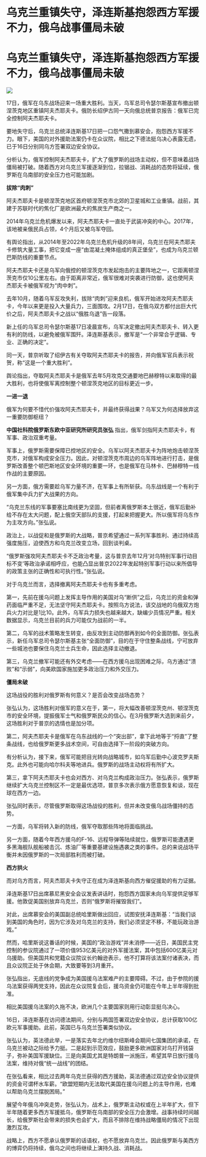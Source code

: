 # 乌克兰重镇失守，泽连斯基抱怨西方军援不力，俄乌战事僵局未破

# 乌克兰重镇失守，泽连斯基抱怨西方军援不力，俄乌战事僵局未破

![](https://inews.gtimg.com/om_bt/O65BZi0sfjWuEiT3sDolGdbshKgcror0tblzzd3nlVFJYAA/1000)

17日，俄军在乌东战场迎来一场重大胜利。当天，乌军总司令瑟尔斯基宣布撤出顿涅茨克地区重镇阿夫杰耶夫卡。俄防长绍伊古同一天向俄总统普京报告：俄军已完全控制阿夫杰耶夫卡。

要地失守后，乌克兰总统泽连斯基17日把一口怨气撒到慕安会，抱怨西方军援不力。眼下，美国的对外援助法案仍卡在众议院，相比之下德法挺乌决心表露无遗，已于16日分别同乌方签署双边安全协议。

分析认为，俄军控制阿夫杰耶夫卡，扩大了俄罗斯的战场主动权，但不意味着战场僵局被打破。随着西方对乌克兰军援逐渐到位，拉锯战、消耗战的态势将延续，俄罗斯在乌南部的安全压力也可能加剧。

**拔除“肉刺”**

阿夫杰耶夫卡是顿涅茨克地区首府顿涅茨克市北郊的卫星城和工业重镇。战前，其建于苏联时代的焦化厂是欧洲最大的焦炭生产商之一。

2014年乌克兰危机爆发以来，阿夫杰耶夫卡一直处于武装冲突的中心。2017年，该地被亲俄民兵占领，4个月后又被乌军夺回。

有舆论指出，从2014年至2022年乌克兰危机升级的8年间，乌克兰在阿夫杰耶夫卡修筑大量工事，把它变成一座“由混凝土掩体组成的真正堡垒”，也成为乌克兰顿巴斯防线的重要节点。

阿夫杰耶夫卡还是乌军向俄控的顿涅茨克市发起炮击的主要阵地之一，它距离顿涅茨克市仅10公里左右。由于距离非常近，俄军很难对突袭进行防御，这也使阿夫杰耶夫卡被俄军视为“肉中刺”。

去年10月，随着乌军反攻失利，拔除“肉刺”迎来良机，俄军开始进攻阿夫杰耶夫卡，今年以来更是投入大量兵力，三面围攻。2月17日，在俄乌双方都付出巨大代价之后，阿夫杰耶夫卡之战以“俄胜乌退”告一段落。

新上任的乌军总司令瑟尔斯基17日凌晨宣布，乌军决定撤出阿夫杰耶夫卡、转入更有利的防线，以避免被俄军围歼。泽连斯基表示，撤军是“一个非常合乎逻辑、专业、正确的决定”。

同一天，普京听取了绍伊古有关夺取阿夫杰耶夫卡的报告，并向俄军官兵表示祝贺，称“这是一个重大胜利”。

舆论指出，夺取阿夫杰耶夫卡是俄军去年5月攻克交通要地巴赫穆特以来取得的最大胜利，也将使俄军离控制整个顿涅茨克地区的目标更近一步。

**一进一退**

俄军为何要不惜代价强攻阿夫杰耶夫卡，并最终获得战果？乌军又为何选择放弃这一重要防御枢纽？

**中国社科院俄罗斯东欧中亚研究所研究员张弘** 指出，俄军剑指阿夫杰耶夫卡，有军事、政治双重考量。

军事上，俄罗斯需要保障已控地区的安全。乌军以阿夫杰耶夫卡为阵地炮击顿涅茨克市，对俄军构成安全压力。因此，对顿涅茨克市周边的乌军阵地进行打击，是俄罗斯改善整个顿巴斯地区安全环境的重要一环，也是俄军在马林卡、巴赫穆特一线作战的主要原因。

另一方面，俄方需要趁乌军力量不济，在军事上有所斩获。乌东战线是一个有利于俄军集中兵力扩大战果的方向。

“乌克兰东线的军事要塞比南线更为坚固，但前者离俄罗斯本土很近，俄军后勤补给不存在太大问题，配上俄空天部队的支援，打起来把握更大。所以俄军将乌东作为主攻方向。”张弘说。

政治上，以战促和是俄罗斯的大战略，普京希望通过一系列军事胜利、通过持续高强度施压，迫使西方和乌克兰改变立场，回到谈判桌。

“俄罗斯强攻阿夫杰耶夫卡不乏政治考量，这与普京去年12月‘对乌特别军事行动目标不变’等政治承诺相呼应，也能凸显出普京2022年发起特别军事行动以来所倡导的政策主张的正确性和可执行性。”张弘说。

对于乌克兰而言，选择撤离阿夫杰耶夫卡也有多重考虑。

第一，先前在援乌问题上发挥主导作用的美国对乌“断供”之后，乌克兰的资金和弹药面临严重不足，无法坚守阿夫杰耶夫卡。按照乌方说法，该交战地的乌俄双方炮兵火力对比是1比10。此外，乌军兵力损失也越来越大，缺编少员情况严重。相关数据显示，乌克兰目前的兵力可能仅为战前的一半。

第二，乌军的战术策略发生转变，由反攻到主动防御再到如今的全面防御。张弘表示，新任乌军总司令瑟尔斯基主张“全面防御”，目的在于守住整条战线，宁可放弃一些城池也要保住乌克兰士兵生命，因此选择主动撤退。

第三，乌克兰撤军可能还有外交考虑——在西方援乌出现困难之际，乌方通过“溃败”和“示弱”，向美欧国家施加更多政治压力和外交压力。

**僵局未破**

这场战役的胜利对俄罗斯有何意义？是否会改变战场态势？

张弘认为，这场胜利对俄军的意义在于，第一，将大幅改善顿涅茨克州、顿涅茨克市的安全环境，提振俄军士气和俄罗斯民众的信心。在3月俄罗斯大选到来前夕，这场胜利对于普京的选情也是加分项。

第二，阿夫杰耶夫卡是俄军在乌东战线的一个“突出部”，拿下此地等于“捋直”了整条战线，也给俄罗斯更多战术空间，可自由选择下一阶段的突破方向。

有分析认为，接下来，俄军可能把目光转向战略城市，如乌军后勤中心波克罗夫斯克。此外也可能向哈尔科夫等地进兵。俄罗斯的战场主动权将有所扩大。

第三，拿下阿夫杰耶夫卡也会对西方、对乌克兰构成政治压力。张弘表示，俄罗斯继续扩大乌克兰控制区不一定是最优选项，普京多次表示俄方愿意恢复和谈，现在球在西方一边。

张弘同时表示，尽管俄罗斯取得这场战役的胜利，但并未改变俄乌战场僵持的态势。

一方面，乌军将转入新的防线，俄军夺取那些阵地将面临挑战。

另一方面，随着今年西方援乌的F-16、远程导弹等陆续就位，俄罗斯可能遭遇更多黑海舰队舰船被击沉、炼油厂等重要基建设施遇袭之类的事件。总的来说战场平衡并未因俄罗斯的一次局部胜利而被打破。

**西方拱火**

而对乌方而言，阿夫杰耶夫卡失守正在成为泽连斯基向西方催促援助的有力证据。

泽连斯基17日出席慕尼黑安全会议发表讲话时，抱怨西方国家未向乌军提供足够军援。他敦促美国别放弃乌克兰，否则“俄罗斯将摧毁我们”。

对此，出席慕安会的美国副总统哈里斯做出回应，试图安抚泽连斯基：“当我们谈到美国的角色时，因为它涉及对乌克兰的支持，我们必须坚定不移，不能玩政治游戏。”

然而，哈里斯说这番话的时候，美国的“政治游戏”并未消停——近日，美国民主党控制的参议院通过了一项价值953亿美元的对外军援法案，其中包括600亿美元对乌援助。但美国共和党籍众议院议长约翰逊表示，他不打算将该法案付诸表决，而且众议院正处于休会期，大致要等到3月重开。

张弘指出，无底线的党争成为美国援乌法案难产的主要障碍。不过，由于参院的援乌法案获得两党支持，因此在众议院复会后，援乌资金仍可能在今年上半年得到批准。

相比美国援乌法案的久拖不决，欧洲几个主要国家则用行动彰显挺乌决心。

16日，泽连斯基在访问德法期间，分别与两国签署双边安全协议，总计获取100亿欧元军事援助。此前，英国已与乌克兰签署类似协议。

张弘认为，英法德此举，一是落实去年北约维尔纽斯峰会期间七国集团的承诺，在乌克兰被动之际给予力挺。二是起到示范效应，鼓励更多欧洲国家对乌打开钱袋子，弥补美国军援缺位。三是向美国尤其是特朗普一派施压，希望其早日放行援乌法案，维持对俄“统一战线”的团结。

在张弘看来，相比过去两年乌克兰获得的西方援助，英法德通过双边安全协议提供的资金可谓杯水车薪。“欧盟短期内无法取代美国在援乌问题上的主导作用，也难以帮助乌克兰摆脱困局。”

展望今年俄乌冲突走势，张弘认为，战术上，俄罗斯主动权或在上半年扩大，但下半年随着更多西方军援抵乌，俄罗斯在乌南部的安全压力会激增。战事持续时间越长，给俄罗斯社会带来的损失也会扩大，而且不排除在维持战略僵局的情况下出现激烈互攻。

战略上，西方不愿承认俄罗斯的话语权，也不愿放弃乌克兰。因此俄罗斯与美西方的博弈仍将持续，俄乌之间也将继续上演持久战、消耗战。

